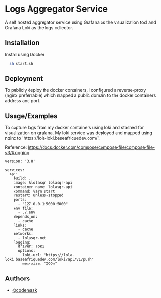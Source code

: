 
# Logs Aggregator Service

A self hosted aggregator service using Grafana as the visualization tool and Grafana Loki as the logs collector. 

## Installation

Install using Docker

```bash
  sh start.sh
```
    
## Deployment

To publicly deploy the docker containers, I configured a reverse-proxy (nginx preferrable)
 which mapped a public domain to the docker containers address and port.



## Usage/Examples

To capture logs from my docker containers using loki and stashed for visualization on grafana. 
My loki service was deployed and mapped using nginx to 'https://lola-loki.baseafriquedev.com/'. 

Reference: https://docs.docker.com/compose/compose-file/compose-file-v3/#logging

```docker
version: '3.8'

services:
  api:
    build: .
    image: &lolasqr lolasqr-api
    container_name: lolasqr-api
    command: yarn start
    restart: unless-stopped
    ports:
      - "127.0.0.1:5000:5000"
    env_file:
      - ./.env
    depends_on:
      - cache
    links:
      - cache
    networks:
      - lolasqr-net
    logging:
      driver: loki
      options:
        loki-url: "https://lola-loki.baseafriquedev.com/loki/api/v1/push"
        max-size: "200m"

```


## Authors

- [@codemask](https://www.github.com/DeeMATT)

